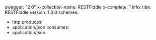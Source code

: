 swagger: "2.0"
x-collection-name: RESTFiddle
x-complete: 1
info:
  title: RESTFiddle
  version: 1.0.0
schemes:
- http
produces:
- application/json
consumes:
- application/json